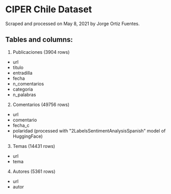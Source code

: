 # CIPER Chile Dataset

Scraped and processed on May 8, 2021 by Jorge Ortiz Fuentes.

## Tables and columns:

1) Publicaciones (3904 rows) 
- url
- titulo
- entradilla
- fecha
- n_comentarios
- categoria
- n_palabras

2) Comentarios (49756 rows) 
- url
- comentario
- fecha_c
- polaridad (processed with  "2LabelsSentimentAnalysisSpanish" model of HuggingFace)

3) Temas (14431 rows)
- url
- tema

4) Autores (5361 rows)
- url
- autor
